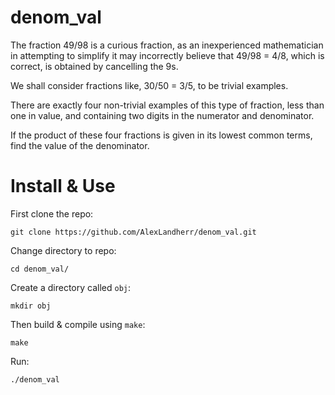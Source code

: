 # denom_val
The fraction 49/98 is a curious fraction, as an inexperienced mathematician in attempting to simplify it may incorrectly believe
that 49/98 = 4/8, which is correct, is obtained by cancelling the 9s.

We shall consider fractions like, 30/50 = 3/5, to be trivial examples.

There are exactly four non-trivial examples of this type of fraction, less than one in value,
and containing two digits in the numerator and denominator.

If the product of these four fractions is given in its lowest common terms, find the value of the denominator.

# Install & Use
First clone the repo:
```
git clone https://github.com/AlexLandherr/denom_val.git
```
Change directory to repo:
```
cd denom_val/
```
Create a directory called `obj`:
```
mkdir obj
```
Then build & compile using `make`:
```
make
```

Run:
```
./denom_val
```
